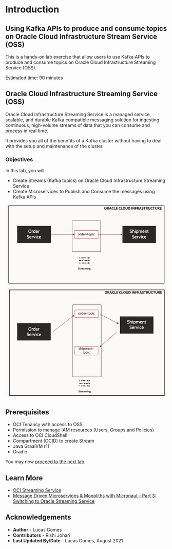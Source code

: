# Introduction

## Using Kafka APIs to produce and consume topics on Oracle Cloud Infrastructure Stream Service (OSS) 

This is a hands-on lab exercise that allow users to use Kafka APIs to produce and consume topics on Oracle Cloud Infrastructure Streaming Service (OSS).

Estimated time: 90 minutes

## Oracle Cloud Infrastructure Streaming Service (OSS)

Oracle Cloud Infrastructure Streaming Service is a managed service, scalable, and durable Kafka compatible messaging solution for ingesting continuous, high-volume streams of data that you can consume and process in real time.

It provides you all of the benefits of a Kafka cluster without having to deal with the setup and maintenance of the cluster.

### Objectives

In this lab, you will:
* Create Streams (Kafka topics) on Oracle Cloud Infrastructure Streaming Service
* Create Microservices to Publish and Consume the messages using Kafka APIs


![architecture 1 stream](./images/architecture-1-stream.png)
![architecture 2 streams](./images/architecture-2-streams.png)

## Prerequisites

* OCI Tenancy with access to OSS
* Permission to manage IAM resources (Users, Groups and Policies)
* Access to OCI CloudShell
* Compartment (OCID) to create Stream
* Java GraalVM r11
* Gradle


You may now [proceed to the next lab](#next).

## Learn More

* [OCI Streaming Service](https://www.oracle.com/cloud-native/streaming/)
* [Message Driven Microservices & Monoliths with Micronaut - Part 3: Switching to Oracle Streaming Service](https://recursive.codes/blog/post/1648)

## Acknowledgements

* **Author** - Lucas Gomes
* **Contributors** -  Rishi Johari
* **Last Updated By/Date** - Lucas Gomes, August 2021